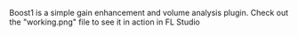 Boost1 is a simple gain enhancement and volume analysis plugin. Check out the "working.png" file to see it in action in FL Studio
